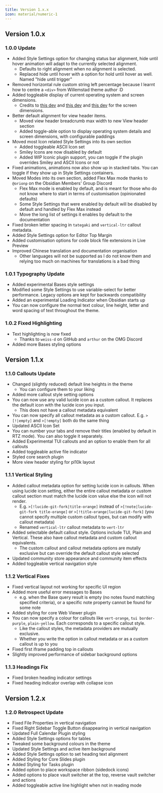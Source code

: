 ```yaml
---
title: Version 1.x.x
icon: material/numeric-1
---
```


## Version 1.0.x

### 1.0.0 Update

- Added Style Settings option for changing status bar alignment, hide until hover animation will adapt to the currently selected alignment.
  - Defaults to right alignment when no alignment is selected.
  - Replaced hide until hover with a option for hold until hover as well. Named "hide until trigger"
- Removed horizontal rule custom string left percentage because I learnt how to centre a `<div>` from Willemstad theme author :D
- Added toggleable display of current operating system and screen dimensions.
  - Credits to [this dev](https://dev.to/janeori/css-type-casting-to-numeric-tanatan2-scalars-582j) and [this dev](https://css-tip.com/screen-dimension) and [this dev](https://dev.to/leapcell/get-screen-size-in-pure-css-3kna) for the screen dimensions.
- Better default alignment for view header items.
  - Moved view header breadcrumb max width to new View header section
  - Added toggle-able option to display operating system details and screen dimensions, with configurable paddings
- Moved most Icon related Style Settings into its own section
  - Added toggleable ASCII Icon set
  - Smiley Icons are now disabled by default
  - Added WIP Iconic plugin support, you can toggle if the plugin overrides Smiley and ASCII Icons or not
- Fixed animations, animations now also show up in stacked tabs. You can toggle if they show up in Style Settings containers.
- Moved Modes into its own section, added Flex Max mode thanks to `@orionp` on the Obsidian Members' Group Discord
  - Flex Max mode is enabled by default, and is meant for those who do not know where to start in terms of customisation (opinionated defaults)
  - Some Style Settings that were enabled by default will be disabled by default and handled by Flex Max instead
  - Move the long list of settings it enables by default to the documentation
- Fixed broken letter spacing in `tategaki` and `vertical-ltr` callout metadata.
- Added Style Settings option for Editor Top Margin
- Added customisation options for code block file extensions in Live Preview
- Improved Chinese translation and documentation organisation
  - Other languages will not be supported as I do not know them and relying too much on machines for translations is a bad thing

### 1.0.1 Typography Update

- Added experimental Bases style settings
- Modified some Style Settings to use variable-select for better performance. Legacy options are kept for backwards compatibility
- Added an experimental Loading Indicator when Obsidian starts up
- You can now configure the normal text colour, line height, letter and word spacing of text throughout the theme.

### 1.0.2 Fixed Highlighting

- Text highlighting is now fixed
  - Thanks to `weiss-d` on GitHub and `arthur` on the OMG Discord
- Added more Bases styling options

## Version 1.1.x

### 1.1.0 Callouts Update

- Changed (slightly reduced) default line heights in the theme
	- You can configure them to your liking
- Added more callout style setting options
- You can now use any valid lucide icon as a custom callout. It replaces the default icon with the lucide icon you input.
	- This does not have a callout metadata equivalent
- You can now specify all callout metadata as a custom callout. E.g. `>[!|empty]` and `>[!empty]` both do the same thing
- Updated ASCII Icon Set
- You can number your tabs and remove their titles (enabled by default in RTZ mode). You can also toggle it separately.
- Added Experimental TUI callouts and an option to enable them for all callouts
- Added toggleable active file indicator
- Styled core search plugin
- More view header styling for pl10k layout

### 1.1.1 Vertical Styling
- Added callout metadata option for setting lucide icon in callouts. When using lucide icon setting, either the entire callout metadata or custom callout section must match the lucide icon value else the icon will not render.
	- E.g. `>[!lucide-git-fork|title-orange]` instead of `>[!note|lucide-git-fork title-orange]` or `>[!title-orange|lucide-git-fork]` (you cannot specify multiple custom callout types, but can modify with callout metadata)
	- Renamed `vertical-ltr` callout metadata to `vert-ltr`
- Added selectable default callout style. Options include TUI, Plain and Vertical. These also have callout metadata and custom callout equivalents.
	- The custom callout and callout metadata options are mutally exclusive but can override the default callout style selected
- Updated community store appearance and community item effects
- Added toggleable vertical navigation style

### 1.1.2 Vertical Fixes
- Fixed vertical layout not working for specific UI region
- Added more useful error messages to Bases 
	- e.g. when the Base query result is empty (no notes found matching specified criteria), or a specific note property cannot be found for some note
- Added styling for core Web Viewer plugin
- You can now specify a colour for callouts like `vert-orange`, `tui border-purple`, `plain-yellow`. Each corresponds to a specific callout style.
	- Like the callout styles, the metadata providers are mutually exclusive.
	- Whether you write the option in callout metadata or as a custom callout is up to you
- Fixed first iframe padding top in callouts
- Slightly improved performance of sidebar background options

### 1.1.3 Headings Fix
- Fixed broken heading indicator settings
- Fixed heading indicator overlap with collapse icon

## Version 1.2.x

### 1.2.0 Retrospect Update
- Fixed File Properties in vertical navigation
- Fixed Right Sidebar Toggle Button disappearing in vertical navigation
- Updated Full Calendar Plugin styling
- Added Style Settings options for tables
- Tweaked some background colours in the theme
- Updated Style Settings and active item background
- Added Style Settings option to set heading text alignment
- Added Styling for Core Slides plugin
- Added Styling for Tasks plugin
- Added option to place workspace ribbon (sidedock icons)
- Added options to place vault switcher at the top, reverse vault switcher and actions
- Added toggleable active line highlight when not in reading mode

